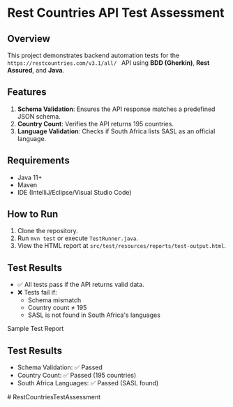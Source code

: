 # Rest Countries API Test Assessment

## Overview
This project demonstrates backend automation tests for the `https://restcountries.com/v3.1/all/ ` API using **BDD (Gherkin)**, **Rest Assured**, and **Java**.


## Features
1. **Schema Validation**: Ensures the API response matches a predefined JSON schema.
2. **Country Count**: Verifies the API returns 195 countries.
3. **Language Validation**: Checks if South Africa lists SASL as an official language.

   

## Requirements
- Java 11+
- Maven
- IDE (IntelliJ/Eclipse/Visual Studio Code)


## How to Run
1. Clone the repository.
2. Run `mvn test` or execute `TestRunner.java`.
3. View the HTML report at `src/test/resources/reports/test-output.html`.


## Test Results
- ✅ All tests pass if the API returns valid data.
- ❌ Tests fail if:
  - Schema mismatch
  - Country count ≠ 195
  - SASL is not found in South Africa's languages

  
Sample Test Report
<!-- Generated in src/test/resources/reports/test-output.html -->
<h2>Test Results</h2>
<ul>
  <li>Schema Validation: ✅ Passed</li>
  <li>Country Count: ✅ Passed (195 countries)</li>
  <li>South Africa Languages: ✅ Passed (SASL found)</li>
</ul>  
#   R e s t C o u n t r i e s T e s t A s s e s s m e n t 
 
 
